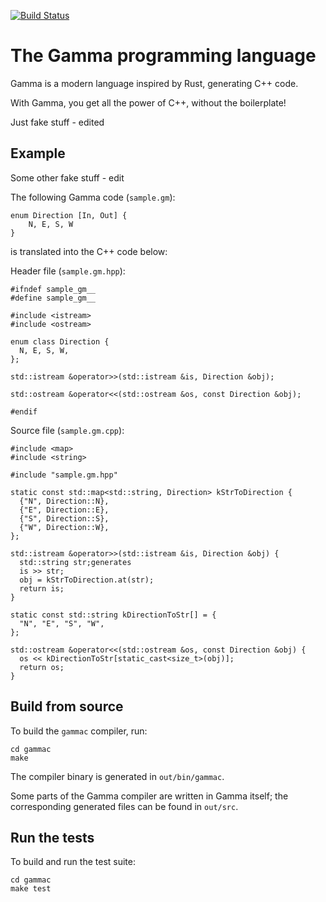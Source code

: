 [![Build Status](https://travis-ci.org/cdeguet/gamma.svg?branch=master)](https://travis-ci.org/cdeguet/gamma)

# The Gamma programming language

Gamma is a modern language inspired by Rust, generating C++ code.

With Gamma, you get all the power of C++, without the boilerplate!

Just fake stuff - edited

## Example

Some other fake stuff - edit

The following Gamma code (`sample.gm`):

```
enum Direction [In, Out] {
    N, E, S, W
}
```

is translated into the C++ code below:

Header file (`sample.gm.hpp`):

```
#ifndef sample_gm__
#define sample_gm__

#include <istream>
#include <ostream>

enum class Direction {
  N, E, S, W, 
};

std::istream &operator>>(std::istream &is, Direction &obj);

std::ostream &operator<<(std::ostream &os, const Direction &obj);

#endif
```

Source file (`sample.gm.cpp`):
```
#include <map>
#include <string>

#include "sample.gm.hpp"

static const std::map<std::string, Direction> kStrToDirection {
  {"N", Direction::N},
  {"E", Direction::E},
  {"S", Direction::S},
  {"W", Direction::W},
};

std::istream &operator>>(std::istream &is, Direction &obj) {
  std::string str;generates
  is >> str;
  obj = kStrToDirection.at(str);
  return is;
}

static const std::string kDirectionToStr[] = {
  "N", "E", "S", "W", 
};

std::ostream &operator<<(std::ostream &os, const Direction &obj) {
  os << kDirectionToStr[static_cast<size_t>(obj)];
  return os;
}
```

## Build from source

To build the `gammac` compiler, run:

```
cd gammac
make
```

The compiler binary is generated in `out/bin/gammac`.

Some parts of the Gamma compiler are written in Gamma itself; the corresponding generated files can be found in `out/src`.

## Run the tests

To build and run the test suite:

```
cd gammac
make test
```
